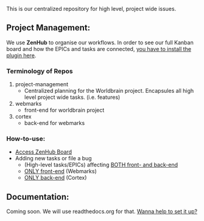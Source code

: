 This is our centralized repository for high level, project wide issues.

## Project Management:
We use **ZenHub** to organise our workflows. 
In order to see our full Kanban board and how the EPICs and tasks are connected, [you have to install the plugin here](https://www.zenhub.com/).

### Terminology of Repos

1. project-management
	- Centralized planning for the Worldbrain project. Encapsules all high level project wide tasks. (i.e. features)
2. webmarks
	- front-end for worldbrain project
3. cortex
	- back-end for webmarks


### How-to-use:
 - [Access ZenHub Board](https://github.com/WorldBrain/project-management#boards?repos=61628290,62507021,63184111)
 - Adding new tasks or file a bug
    - (High-level tasks/EPICs) affecting [BOTH front- and back-end](https://github.com/WorldBrain/project-management/issues)
    - [ONLY front-end](https://github.com/WorldBrain/webmarks/issues) (Webmarks)
    - [ONLY back-end](https://github.com/WorldBrain/cortex/issues) (Cortex)
  
## Documentation:

Coming soon. We will use readthedocs.org for that. 
[Wanna help to set it up?](https://github.com/WorldBrain/project-management/issues/19)
